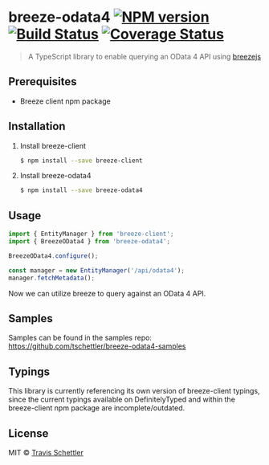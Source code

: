 # breeze-odata4 [![NPM version](https://badge.fury.io/js/breeze-odata4.svg)](https://npmjs.org/package/breeze-odata4) [![Build Status](https://travis-ci.org/tschettler/breeze-odata4.svg?branch=master)](https://travis-ci.org/tschettler/breeze-odata4) [![Coverage Status](https://coveralls.io/repos/github/tschettler/breeze-odata4/badge.svg?branch=master)](https://coveralls.io/github/tschettler/breeze-odata4?branch=master)

> A TypeScript library to enable querying an OData 4 API using [breezejs](http://www.getbreezenow.com/breezejs)

## Prerequisites

* Breeze client npm package

## Installation

1. Install breeze-client

   ```sh
   $ npm install --save breeze-client
   ```
2. Install breeze-odata4
   ```sh
   $ npm install --save breeze-odata4
   ```

## Usage

```js
import { EntityManager } from 'breeze-client';
import { BreezeOData4 } from 'breeze-odata4';

BreezeOData4.configure();

const manager = new EntityManager('/api/odata4');
manager.fetchMetadata();

```
Now we can utilize breeze to query against an OData 4 API.

## Samples

Samples can be found in the samples repo: https://github.com/tschettler/breeze-odata4-samples

## Typings

This library is currently referencing its own version of breeze-client typings, since the current typings available on DefinitelyTyped and within the breeze-client npm package are incomplete/outdated.

## License

MIT © [Travis Schettler](https://github.com/tschettler)
